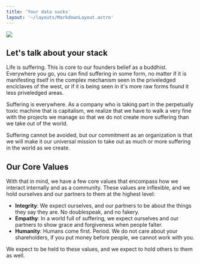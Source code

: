 ```yaml
---
title: 'Your data sucks'
layout: '~/layouts/MarkdownLayout.astro'
---
```


![](https://miro.medium.com/v2/resize:fit:780/0*YCghEemt6BtW9OZV.png)

## Let's talk about your stack

Life is suffering. This is core to our founders belief as a buddhist. Everywhere you go, you can find suffering in some form, no matter if it is manifesting itself in the complex mechanism  seen in the priveledged enclclaves of the west, or if it is being seen in it's more raw forms found it less priveledged areas. 

Suffering is everywhere. As a company who is taking part in the perpetually toxic machine that is capitalism, we realize that we have to walk a very fine with the projects we manage so that we do not create more suffering than we take out of the world. 

Suffering cannot be avoided, but our commitment as an organization is that we will make it our universal mission to take out as much or more suffering in the world as we create. 

## Our Core Values 

With that in mind, we have a few core values that encompass how we interact internally and as a community. These values are inflexible, and we hold ourselves and our partners to them at the highest level:

- **Integrity**: We expect ourselves, and our partners to be about the things they say they are. No doublespeak, and no fakery. 
- **Empathy**: In a world full of suffering, we expect ourselves and our partners to show grace and forgiveness when people falter. 
- **Humanity**: Humans come first. Period. We do not care about your shareholders, if you put money before people, we cannot work with you. 

We expect to be held to these values, and we expect to hold others to them as well. 